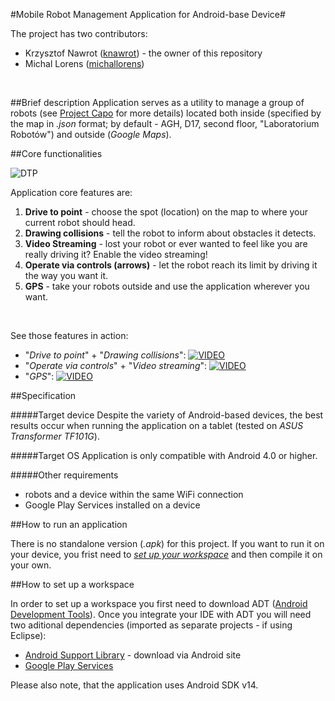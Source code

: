 #Mobile Robot Management Application for Android-base Device#

The project has two contributors:
- Krzysztof Nawrot ([knawrot](https://github.com/knawrot)) - the owner of this repository
- Michal Lorens ([michallorens](https://github.com/michallorens))
<br>
 
##Brief description
Application serves as a utility to manage a group of robots 
(see [Project Capo](http://project-capo.github.io/) for more details) 
located both inside (specified by the map in *.json* format; by default - AGH, D17, second floor, 
"Laboratorium Robotów") and outside (*Google Maps*).


##Core functionalities

![DTP](https://doc-08-a4-docs.googleusercontent.com/docs/securesc/ha0ro937gcuc7l7deffksulhg5h7mbp1/keu0kdh7l387nio65gbi222haqk176jq/1425938400000/01104434867096471125/*/0B39XJsM8m6wWUWE5TVJPQnhEa1E)

Application core features are:

1. **Drive to point** - choose the spot (location) on the map to where your current robot should head.
2. **Drawing collisions** - tell the robot to inform about obstacles it detects.
3. **Video Streaming** - lost your robot or ever wanted to feel like you are really driving it? Enable the video streaming!
4. **Operate via controls (arrows)** - let the robot reach its limit by driving it the way you want it.
5. **GPS** - take your robots outside and use the application wherever you want.

<br>

See those features in action:
- "*Drive to point*" + "*Drawing collisions*":    [![VIDEO](https://doc-10-a4-docs.googleusercontent.com/docs/securesc/ha0ro937gcuc7l7deffksulhg5h7mbp1/o7akbt760pej79443ch7cph7k1gekvfa/1425938400000/01104434867096471125/*/0B39XJsM8m6wWSW0zWEp1VDZMNDA)](https://docs.google.com/file/d/0B39XJsM8m6wWbm5DYjlaOFRHWUk/preview)
- "*Operate via controls*" + "*Video streaming*":    [![VIDEO](https://doc-10-a4-docs.googleusercontent.com/docs/securesc/ha0ro937gcuc7l7deffksulhg5h7mbp1/o7akbt760pej79443ch7cph7k1gekvfa/1425938400000/01104434867096471125/*/0B39XJsM8m6wWSW0zWEp1VDZMNDA)](https://drive.google.com/file/d/0B39XJsM8m6wWeXlEVUZQY2hkbkk/preview)
- "*GPS*":    [![VIDEO](https://doc-10-a4-docs.googleusercontent.com/docs/securesc/ha0ro937gcuc7l7deffksulhg5h7mbp1/o7akbt760pej79443ch7cph7k1gekvfa/1425938400000/01104434867096471125/*/0B39XJsM8m6wWSW0zWEp1VDZMNDA)](https://drive.google.com/file/d/0B39XJsM8m6wWUktpSmR5dU55c0U/preview)

##Specification

#####Target device
Despite the variety of Android-based devices, 
the best results occur when running the application on a tablet
(tested on *ASUS Transformer TF101G*).

#####Target OS
Application is only compatible with Android 4.0 or higher.

#####Other requirements
- robots and a device within the same WiFi connection
- Google Play Services installed on a device



##How to run an application

There is no standalone version (*.apk*) for this project. 
If you want to run it on your device, you frist need to *[set up your workspace](##How-to-set-up-a-workspace)*
and then compile it on your own.



##How to set up a workspace

In order to set up a workspace you first need to download ADT ([Android Development Tools](http://developer.android.com/tools/help/adt.html)). Once you integrate your IDE with ADT you will need two aditional dependencies (imported as separate projects - if using Eclipse):
- [Android Support Library](http://developer.android.com/tools/support-library/index.html) - download via Android site
- [Google Play Services](https://developer.android.com/google/play-services/index.html)

Please also note, that the application uses Android SDK v14.
